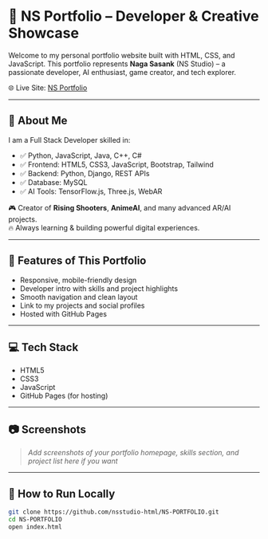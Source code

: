 # 🚀 NS Portfolio – Developer & Creative Showcase

Welcome to my personal portfolio website built with HTML, CSS, and JavaScript. This portfolio represents **Naga Sasank** (NS Studio) – a passionate developer, AI enthusiast, game creator, and tech explorer.

🌐 Live Site: [NS Portfolio](https://nsstudio-html.github.io/NS-PORTFOLIO/)

---

## 📌 About Me

I am a Full Stack Developer skilled in:

- ✅ Python, JavaScript, Java, C++, C#
- ✅ Frontend: HTML5, CSS3, JavaScript, Bootstrap, Tailwind
- ✅ Backend: Python, Django, REST APIs
- ✅ Database: MySQL
- ✅ AI Tools: TensorFlow.js, Three.js, WebAR

🎮 Creator of **Rising Shooters**, **AnimeAI**, and many advanced AR/AI projects.  
🔥 Always learning & building powerful digital experiences.

---

## 🧠 Features of This Portfolio

- Responsive, mobile-friendly design
- Developer intro with skills and project highlights
- Smooth navigation and clean layout
- Link to my projects and social profiles
- Hosted with GitHub Pages

---

## 💻 Tech Stack

- HTML5
- CSS3
- JavaScript
- GitHub Pages (for hosting)

---

## 📷 Screenshots

> _Add screenshots of your portfolio homepage, skills section, and project list here if you want_

---

## 🚀 How to Run Locally

```bash
git clone https://github.com/nsstudio-html/NS-PORTFOLIO.git
cd NS-PORTFOLIO
open index.html
